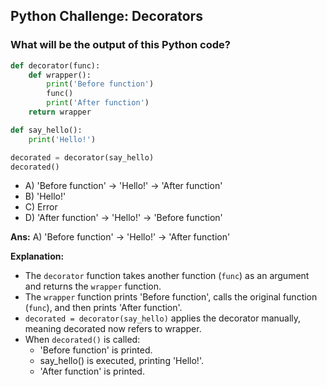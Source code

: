## Python Challenge: Decorators

### What will be the output of this Python code?
  ```python
  def decorator(func):
      def wrapper():
          print('Before function')
          func()
          print('After function')
      return wrapper
  
  def say_hello():
      print('Hello!')
  
  decorated = decorator(say_hello)
  decorated()
  ```
- A) 'Before function' -> 'Hello!' -> 'After function'
- B) 'Hello!'
- C) Error
- D) 'After function' -> 'Hello!' -> 'Before function'

**Ans:** A) 'Before function' -> 'Hello!' -> 'After function'


**Explanation:**
- The `decorator` function takes another function (`func`) as an argument and returns the `wrapper` function.
- The `wrapper` function prints 'Before function', calls the original function (`func`), and then prints 'After function'.
- `decorated = decorator(say_hello)` applies the decorator manually, meaning decorated now refers to wrapper.
- When `decorated()` is called:
  - 'Before function' is printed.
  - say_hello() is executed, printing 'Hello!'.
  - 'After function' is printed.